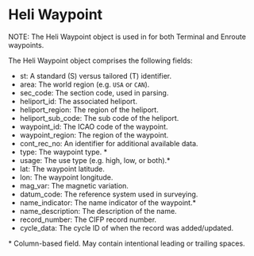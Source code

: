 # Heli Waypoint

NOTE: The Heli Waypoint object is used in for both Terminal and Enroute waypoints.

The Heli Waypoint object comprises the following fields:

- st: A standard (S) versus tailored (T) identifier.
- area: The world region (e.g. `USA` or `CAN`).
- sec_code: The section code, used in parsing.
- heliport_id: The associated heliport.
- heliport_region: The region of the heliport.
- heliport_sub_code: The sub code of the heliport.
- waypoint_id: The ICAO code of the waypoint.
- waypoint_region: The region of the waypoint.
- cont_rec_no: An identifier for additional available data.
- type: The waypoint type. \*
- usage: The use type (e.g. high, low, or both).\*
- lat: The waypoint latitude.
- lon: The waypoint longitude.
- mag_var: The magnetic variation.
- datum_code: The reference system used in surveying.
- name_indicator: The name indicator of the waypoint.\*
- name_description: The description of the name.
- record_number: The CIFP record number.
- cycle_data: The cycle ID of when the record was added/updated.

\* Column-based field. May contain intentional leading or trailing spaces.
